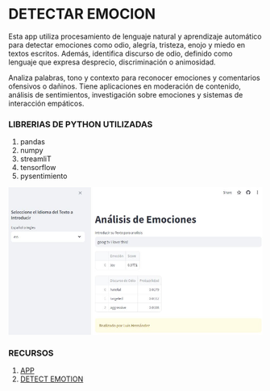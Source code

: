 # DETECTAR EMOCION

Esta app utiliza procesamiento de lenguaje natural y aprendizaje automático para detectar emociones como odio, alegría, tristeza, enojo y miedo en textos escritos. Además, identifica discurso de odio, definido como lenguaje que expresa desprecio, discriminación o animosidad.  

Analiza palabras, tono y contexto para reconocer emociones y comentarios ofensivos o dañinos. Tiene aplicaciones en moderación de contenido, análisis de sentimientos, investigación sobre emociones y sistemas de interacción empáticos.

### LIBRERIAS DE PYTHON UTILIZADAS  
1. pandas
1. numpy
1. streamliT
1. tensorflow
1. pysentimiento



![APP](https://github.com/luishernand/detect_emotion/blob/main/streamlit%20capture.JPG)

### RECURSOS 
1. [APP](https://detectemotion.streamlit.app/)    
1. [DETECT EMOTION](https://nbviewer.org/github/luishernand/detect_emotion/blob/main/Text_Analysis_Sentimiento.ipynb)

